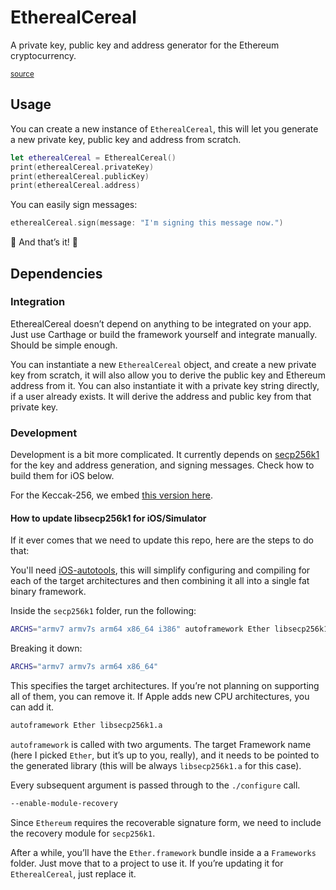 # EtherealCereal

A private key, public key and address generator for the Ethereum cryptocurrency.

<small>[source](https://www.youtube.com/embed/nLF1Erk1_rQ)</small>

## Usage

You can create a new instance of `EtherealCereal`, this will let you generate a new private key, public key and address from scratch.

```swift
let etherealCereal = EtherealCereal()
print(etherealCereal.privateKey)
print(etherealCereal.publicKey)
print(etherealCereal.address)
```

You can easily sign messages:

```swift
etherealCereal.sign(message: "I'm signing this message now.")
```

🎉 And that’s it! 🎉

## Dependencies

### Integration

EtherealCereal doesn’t depend on anything to be integrated on your app. Just use Carthage or build the framework yourself and integrate manually. Should be simple enough.

You can instantiate a new `EtherealCereal` object, and create a new private key from scratch, it will also allow you to derive the public key and Ethereum address from it. You can also instantiate it with a private key string directly, if a user already exists. It will derive the address and public key from that private key.

### Development

Development is a bit more complicated. It currently depends on [secp256k1](https://github.com/bitcoin-core/secp256k1) for the key and address generation, and signing messages. Check how to build them for iOS below.

For the Keccak-256, we embed [this version here](https://github.com/coruus/saarinen-keccak).

#### How to update libsecp256k1 for iOS/Simulator

If it ever comes that we need to update this repo, here are the steps to do that:

You'll need [iOS-autotools](https://github.com/Elland/ios-autotools), this will simplify configuring and compiling for each of the target architectures and then combining it all into a single fat binary framework.

Inside the `secp256k1` folder, run the following:

```zsh
ARCHS="armv7 armv7s arm64 x86_64 i386" autoframework Ether libsecp256k1.a --enable-module-recovery
```

Breaking it down:

```zsh
ARCHS="armv7 armv7s arm64 x86_64"
```

This specifies the target architectures. If you’re not planning on supporting all of them, you can remove it. If Apple adds new CPU architectures, you can add it.

```zsh
autoframework Ether libsecp256k1.a
```

`autoframework` is called with two arguments. The target Framework name (here I picked `Ether`, but it’s up to you, really), and it needs to be pointed to the generated library (this will be always `libsecp256k1.a` for this case).

Every subsequent argument is passed through to the `./configure` call.

```zsh
--enable-module-recovery
```

Since `Ethereum` requires the recoverable signature form, we need to include the recovery module for `secp256k1`.

After a while, you’ll have the `Ether.framework` bundle inside a a `Frameworks` folder. Just move that to a project to use it. If you’re updating it for `EtherealCereal`, just replace it.
